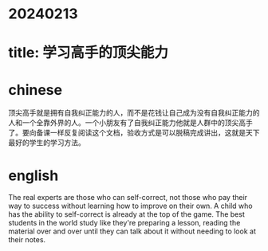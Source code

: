 # 20240213

# title: 学习高手的顶尖能力 

# chinese 
顶尖高手就是拥有自我纠正能力的人，而不是花钱让自己成为没有自我纠正能力的人和一个全靠外界的人。一个小朋友有了自我纠正能力他就是人群中的顶尖高手了。要向备课一样反复阅读这个文档，验收方式是可以脱稿完成讲出，这就是天下最好的学生的学习方法。

# english
The real experts are those who can self-correct, not those who pay their way to success without learning how to improve on their own. A child who has the ability to self-correct is already at the top of the game. The best students in the world study like they're preparing a lesson, reading the material over and over until they can talk about it without needing to look at their notes.
